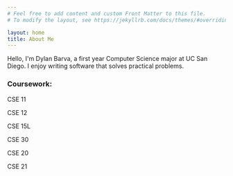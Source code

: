 ```yaml
---
# Feel free to add content and custom Front Matter to this file.
# To modify the layout, see https://jekyllrb.com/docs/themes/#overriding-theme-defaults

layout: home
title: About Me
---
```


<!-- ## About Me -->

Hello, I'm Dylan Barva, a first year Computer Science major at UC San Diego. I enjoy writing software that solves practical problems. 

### Coursework:

CSE 11

CSE 12

CSE 15L

CSE 30

CSE 20

CSE 21


